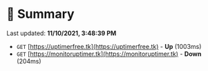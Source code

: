 # 📖 Summary
Last updated: **11/10/2021, 3:48:39 PM**

- `GET` [https://uptimerfree.tk](https://uptimerfree.tk) - **Up** (1003ms)
- `GET` [https://monitoruptimer.tk](https://monitoruptimer.tk) - **Down** (204ms)
